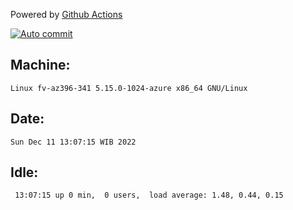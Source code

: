 Powered by [Github Actions](https://github.com/features/actions)

[![Auto commit](https://github.com/hiage/workstation/workflows/Auto%20commit/badge.svg)](https://github.com/hiage/workstation/actions?query=workflow%3A%22Auto+commit%22)

## Machine:
```
Linux fv-az396-341 5.15.0-1024-azure x86_64 GNU/Linux
```
## Date:
```
Sun Dec 11 13:07:15 WIB 2022
```
## Idle:
```
 13:07:15 up 0 min,  0 users,  load average: 1.48, 0.44, 0.15
```
